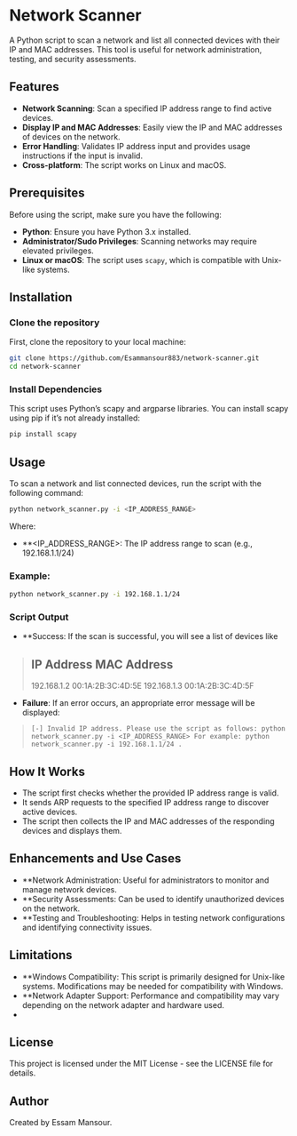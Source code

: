 # Network Scanner

A Python script to scan a network and list all connected devices with their IP and MAC addresses. This tool is useful for network administration, testing, and security assessments.

## Features

- **Network Scanning**: Scan a specified IP address range to find active devices.
- **Display IP and MAC Addresses**: Easily view the IP and MAC addresses of devices on the network.
- **Error Handling**: Validates IP address input and provides usage instructions if the input is invalid.
- **Cross-platform**: The script works on Linux and macOS.

## Prerequisites

Before using the script, make sure you have the following:

- **Python**: Ensure you have Python 3.x installed.
- **Administrator/Sudo Privileges**: Scanning networks may require elevated privileges.
- **Linux or macOS**: The script uses `scapy`, which is compatible with Unix-like systems.

## Installation

### Clone the repository

First, clone the repository to your local machine:

 ```bash
 git clone https://github.com/Esammansour883/network-scanner.git
 cd network-scanner
```

### Install Dependencies

This script uses Python’s scapy and argparse libraries. You can install scapy using pip if it’s not already installed:

 ```bash
pip install scapy
 ```

## Usage

To scan a network and list connected devices, run the script with the following command:

 ```bash
python network_scanner.py -i <IP_ADDRESS_RANGE>
 ```

Where:
- **<IP_ADDRESS_RANGE>: The IP address range to scan (e.g., 192.168.1.1/24)

### Example:

 ```bash
 python network_scanner.py -i 192.168.1.1/24
 ```

### Script Output

- **Success: If the scan is successful, you will see a list of devices like

> IP Address           MAC Address
> -----------------------------------------
> 192.168.1.2          00:1A:2B:3C:4D:5E
> 192.168.1.3          00:1A:2B:3C:4D:5F




- **Failure**: If an error occurs, an appropriate error message will be displayed:

 > `[-] Invalid IP address. Please use the script as follows:
python network_scanner.py -i <IP_ADDRESS_RANGE>
For example: python network_scanner.py -i 192.168.1.1/24
.`

## How It Works

- The script first checks whether the provided IP address range is valid.
- It sends ARP requests to the specified IP address range to discover active devices.
- The script then collects the IP and MAC addresses of the responding devices and displays them.

## Enhancements and Use Cases

- **Network Administration: Useful for administrators to monitor and manage network devices.
- **Security Assessments: Can be used to identify unauthorized devices on the network.
- **Testing and Troubleshooting: Helps in testing network configurations and identifying connectivity issues.

## Limitations

- **Windows Compatibility: This script is primarily designed for Unix-like systems. Modifications may be needed for compatibility with Windows.
- **Network Adapter Support: Performance and compatibility may vary depending on the network adapter and hardware used.
- 
## License

This project is licensed under the MIT License - see the LICENSE file for details.


## Author

Created by Essam Mansour.
